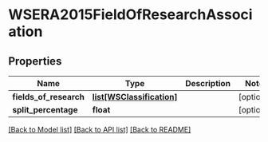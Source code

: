 # WSERA2015FieldOfResearchAssociation

## Properties
Name | Type | Description | Notes
------------ | ------------- | ------------- | -------------
**fields_of_research** | [**list[WSClassification]**](WSClassification.md) |  | [optional] 
**split_percentage** | **float** |  | [optional] 

[[Back to Model list]](../README.md#documentation-for-models) [[Back to API list]](../README.md#documentation-for-api-endpoints) [[Back to README]](../README.md)


